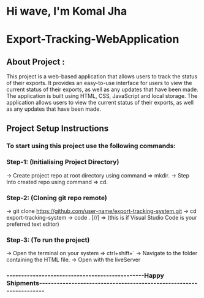 # Hi wave, I'm Komal Jha

# Export-Tracking-WebApplication

## About Project :

This project is a web-based application that allows users to track the status of their exports. It provides an easy-to-use interface for users to view the current status of their exports, as well as any updates that have been made.
The application is built using HTML, CSS, JavaScript and local storage. The application allows users to view the current status of their exports, as well as any updates that have been made.

## Project Setup Instructions

### To start using this project use the following commands:

### Step-1: (Initialising Project Directory)
   -> Create project repo at root directory using command => mkdir.
   -> Step Into created repo using command => cd.
 
### Step-2: (Cloning git repo remote)
   -> git clone https://github.com/user-name/export-tracking-system.git
   -> cd export-tracking-system
   -> code . [//] => (this is if Visual Studio Code is your preferred text editor)
 
### Step-3: (To run the project)
   -> Open the terminal on your system => ctrl+shift+`
   -> Navigate to the folder containing the HTML file.
   -> Open with the liveServer
 
 
### -----------------------------------------------Happy Shipments-------------------------------------------------------------------
